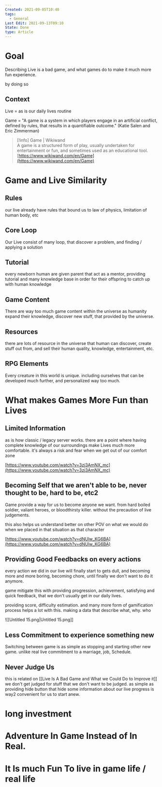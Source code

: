 ```yaml
---
Created: 2021-09-05T10:40
tags:
  - General
Last Edit: 2021-09-13T09:10
State: Done
type: Article
---
```

# Goal

Describing Live is a bad game, and what games do to make it much more fun experience.

by doing so

## Context

Live = as is our daily lives routine

Game = "A game is a system in which players engage in an artificial conflict, defined by rules, that results in a quantifiable outcome." (Katie Salen and Eric Zimmerman)

> [!info] Game | Wikiwand  
> A game is a structured form of play, usually undertaken for entertainment or fun, and sometimes used as an educational tool.  
> [https://www.wikiwand.com/en/Game](https://www.wikiwand.com/en/Game)  

# Game and Live Similarity

## Rules

our live already have rules that bound us to law of physics, limitation of human body, etc

## Core Loop

Our Live consist of many loop, that discover a problem, and finding / applying a solution

## Tutorial

every newborn human are given parent that act as a mentor, providing tutorial and many knowledge base in order for their offspring to catch up with human knowledge

## Game Content

There are way too much game content within the universe as humanity expand their knowledge, discover new stuff, that provided by the universe.

## Resources

there are lots of resource in the universe that human can discover, create stuff out from, and sell their human quality, knowledge, entertainment, etc.

## RPG Elements

Every creature in this world is unique. including ourselves that can be developed much further, and personalized way too much.

# What makes Games More Fun than Lives

## Limited Information

as is how classic / legacy server works. there are a point where having complete knowledge of our surroundings make Lives much more comfortable. it's always a risk and fear when we get out of our comfort zone

[https://www.youtube.com/watch?v=3zj3AmNX_mc](https://www.youtube.com/watch?v=3zj3AmNX_mc)

## Becoming Self that we aren't able to be, never thought to be, hard to be, etc2

Game provide a way for us to become anyone we want. from hard boiled soldier, valiant heroes, or bloodthirsty killer. without the precaution of live judgements.

this also helps us understand better on other POV on what we would do when we placed in that situation as that character

[https://www.youtube.com/watch?v=dNUlw_KG6BA](https://www.youtube.com/watch?v=dNUlw_KG6BA)

## Providing Good Feedbacks on every actions

every action we did in our live will finally start to gets dull, and becoming more and more boring, becoming chore, until finally we don't want to do it anymore.

game mitigate this with providing progression, achievement, satisfying and quick feedback, that we don't usually get in our daily lives.

providing score, difficulty estimation. and many more form of gamification process helps a lot with this. making a data that describe what, why. who

![[Untitled 15.png|Untitled 15.png]]

## Less Commitment to experience something new

Switching between game is as simple as stopping and starting other new game. unlike real live commitment to a marriage, job, Schedule.

## Never Judge Us

this is related on [[Live Is A Bad Game and What we Could Do to Improve it]] we don't get judged for stuff that we don't want to be judged. as simple as providing hide button that hide some information about our live progress is way2 convenient for us to start anew.

# long investment

# Adventure In Game Instead of In Real.

# It Is much Fun To live in game life / real life